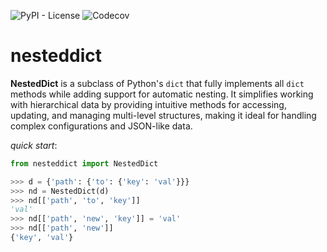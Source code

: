 ![PyPI - License](https://img.shields.io/pypi/l/nesteddict)
![Codecov](https://img.shields.io/codecov/c/github/Roy-Kid/nesteddict)

# nesteddict

**NestedDict** is a subclass of Python's `dict` that fully implements all `dict` methods while adding support for automatic nesting. It simplifies working with hierarchical data by providing intuitive methods for accessing, updating, and managing multi-level structures, making it ideal for handling complex configurations and JSON-like data.

*quick start*:

``` python
from nesteddict import NestedDict

>>> d = {'path': {'to': {'key': 'val'}}}
>>> nd = NestedDict(d)
>>> nd[['path', 'to', 'key']]
'val'
>>> nd[['path', 'new', 'key']] = 'val'
>>> nd[['path', 'new']]
{'key', 'val'}
```
